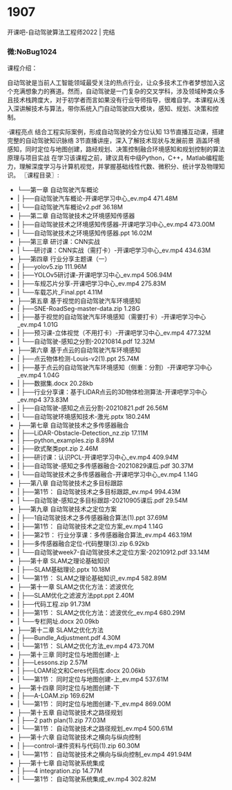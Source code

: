 # 1907
开课吧-自动驾驶算法工程师2022 | 完结
### 微:NoBug1024 


课程介绍：

自动驾驶是当前人工智能领域最受关注的热点行业，让众多技术工作者梦想加入这个充满想象力的赛道。然而，自动驾驶是一门复杂的交叉学科，涉及领域种类众多且技术栈跨度大，对于初学者而言如果没有行业导师指导，很难自学。本课程从浅入深讲解技术与算法，带你系统入门自动驾驶四大模块，感知、规划、决策和控制。

·课程亮点
结合工程实际案例，形成自动驾驶的全方位认知
13节直播互动课，搭建完整的自动驾驶知识脉络
3节直播讲座，深入了解技术现状与发展前景
涵盖环境感知，同时定位与地图创建，路经规划、决策控制融合环境感知和规划控制的算法原理与项目实战
在学习该课程之前，建议具有中级Python，C++，Matlab编程能力，理解深度学习与计算机视觉，并掌握基础线性代数、微积分、统计学及物理知识。
〖课程目录〗:


- └──第一章 自动驾驶汽车概论  
- |   ├──自动驾驶汽车概论-开课吧学习中心_ev.mp4  471.48M
- |   └──自动驾驶汽车概论v2.pdf  36.18M
- ├──第二章 自动驾驶技术之环境感知传感器  
- |   ├──自动驾驶技术之环境感知传感器-开课吧学习中心_ev.mp4  473.00M
- |   └──自动驾驶技术之环境感知传感器.ppt  16.02M
- ├──第三章 研讨课：CNN实战  
- |   └──研讨课：CNN实战（需打卡）-开课吧学习中心_ev.mp4  434.63M
- ├──第四章 行业分享主题课（一）  
- |   ├──yolov5.zip  111.96M
- |   ├──YOLOv5研讨课-开课吧学习中心_ev.mp4  506.94M
- |   ├──车规芯片分享-开课吧学习中心_ev.mp4  275.83M
- |   └──车载芯片_Final.ppt  4.11M
- ├──第五章 基于视觉的自动驾驶汽车环境感知  
- |   ├──SNE-RoadSeg-master-data.zip  1.28G
- |   ├──基于视觉的自动驾驶汽车环境感知（需要打卡）-开课吧学习中心_ev.mp4  1.01G
- |   ├──预习课-立体视觉（不用打卡）-开课吧学习中心_ev.mp4  477.32M
- |   └──自动驾驶-感知之分割-20210814.pdf  12.32M
- ├──第六章 基于点云的自动驾驶汽车环境感知  
- |   ├──点云物体检测-Louis-v2(1).ppt  25.74M
- |   ├──基于点云的自动驾驶汽车环境感知（侧重：分割）-开课吧学习中心_ev.mp4  1.04G
- |   ├──数据集.docx  20.28kb
- |   ├──行业分享课：基于LiDAR点云的3D物体检测算法-开课吧学习中心_ev.mp4  373.83M
- |   ├──自动驾驶-感知之点云分割-20210821.pdf  26.56M
- |   └──自动驾驶环境感知技术-激光.pptx  180.24M
- ├──第七章 自动驾驶技术之多传感器融合  
- |   ├──LiDAR-Obstacle-Detection_nz.zip  17.11M
- |   ├──python_examples.zip  8.89M
- |   ├──欧式聚类ppt.zip  2.46M
- |   ├──研讨课：认识PCL-开课吧学习中心_ev.mp4  409.94M
- |   ├──自动驾驶-感知之多传感器融合-20210829课后.pdf  30.37M
- |   └──自动驾驶技术之多传感器融合-开课吧学习中心_ev.mp4  1.14G
- ├──第八章 自动驾驶技术之多目标跟踪  
- |   ├──第1节： 自动驾驶技术之多目标跟踪_ev.mp4  994.43M
- |   └──自动驾驶-感知之多目标跟踪-20210905课后.pdf  29.54M
- ├──第九章 自动驾驶技术之定位方案  
- |   ├──1自动驾驶技术之多传感器融合算法(1).ppt  37.69M
- |   ├──第1节： 自动驾驶技术之定位方案_ev.mp4  1.14G
- |   ├──第2节： 行业分享课：多传感器融合算法_ev.mp4  463.19M
- |   ├──多传感器融合定位-代码整理(3).zip  6.92kb
- |   └──自动驾驶week7-自动驾驶技术之定位方案-20210912.pdf  33.14M
- ├──第十章 SLAM之理论基础知识  
- |   ├──SLAM基础理论.pptx  10.18M
- |   └──第1节： SLAM之理论基础知识_ev.mp4  582.89M
- ├──第十一章 SLAM之优化方法：滤波优化  
- |   ├──SLAM优化之滤波方法ppt.ppt  2.40M
- |   ├──代码工程.zip  91.73M
- |   ├──第1节： SLAM之优化方法：滤波优化_ev.mp4  680.29M
- |   └──专栏网址.docx  20.09kb
- ├──第十二章 SLAM之优化方法  
- |   ├──Bundle_Adjustment.pdf  4.30M
- |   └──第1节： SLAM之优化方法_ev.mp4  473.70M
- ├──第十三章 同时定位与地图创建-上  
- |   ├──Lessons.zip  2.57M
- |   ├──LOAM论文和Ceres代码库.docx  20.06kb
- |   └──第1节： 同时定位与地图创建-上_ev.mp4  537.61M
- ├──第十四章 同时定位与地图创建-下  
- |   ├──A-LOAM.zip  169.62M
- |   └──第1节： 同时定位与地图创建-下_ev.mp4  869.00M
- ├──第十五章 自动驾驶技术之路径规划  
- |   ├──2 path plan(1).zip  77.03M
- |   └──第1节： 自动驾驶技术之路径规划_ev.mp4  500.61M
- ├──第十六章 自动驾驶技术之横向与纵向控制  
- |   ├──control-课件资料与代码(1).zip  60.30M
- |   └──第1节： 自动驾驶技术之横向与纵向控制_ev.mp4  491.94M
- ├──第十七章 自动驾驶系统集成  
- |   ├──4 integration.zip  14.77M
- |   └──第1节： 自动驾驶系统集成_ev.mp4  302.82M

